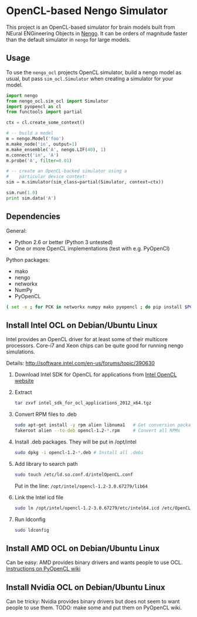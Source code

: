 OpenCL-based Nengo Simulator
============================

This project is an OpenCL-based simulator for
brain models built from NEural ENGineering Objects in
[Nengo](https://github.com/ctn-waterloo/nengo). It can be orders of magnitude
faster than the default simulator in `nengo` for large models.

Usage
-----

To use the `nengo_ocl` projects OpenCL simulator, build a nengo model as
usual, but pass `sim_ocl.Simulator` when creating a simulator for your model.

```python
import nengo
from nengo_ocl.sim_ocl import Simulator
import pyopencl as cl
from functools import partial

ctx = cl.create_some_context()

# -- build a model
m = nengo.Model('foo')
m.make_node('in', output=1)
m.make_ensemble('A', nengo.LIF(40), 1)
m.connect('in', 'A')
m.probe('A', filter=0.01)

# -- create an OpenCL-backed simulator using a
#    particular device context:
sim = m.simulator(sim_class=partial(Simulator, context=ctx))

sim.run(1.0)
print sim.data('A')
```


Dependencies
------------

General:
* Python 2.6 or better (Python 3 untested)
* One or more OpenCL implementations (test with e.g. PyOpenCl)

Python packages:

* mako
* nengo
* networkx
* NumPy
* PyOpenCL

```bash
( set -e ; for PCK in networkx numpy mako pyopencl ; do pip install $PCK ; done )
```


Install Intel OCL on Debian/Ubuntu Linux
----------------------------------------

Intel provides an OpenCL driver for at least some of their multicore processors.
Core-i7 and Xeon chips can be quite good for running nengo simulations.

Details: http://software.intel.com/en-us/forums/topic/390630

1. Download Intel SDK for OpenCL for applications from [Intel OpenCL website](http://software.intel.com/en-us/articles/vcsource-tools-opencl-sdk/)
2. Extract

    ```bash
    tar zxvf intel_sdk_for_ocl_applications_2012_x64.tgz
    ```

3. Convert RPM files to .deb

    ```bash
    sudo apt-get install -y rpm alien libnuma1   # Get conversion packages
    fakeroot alien --to-deb opencl-1.2-*.rpm     # Convert all RPMs
    ```

4. Install .deb packages. They will be put in /opt/intel

    ```bash
    sudo dpkg -i opencl-1.2-*.deb # Install all .debs
    ```

5. Add library to search path

    ```bash
    sudo touch /etc/ld.so.conf.d/intelOpenCL.conf
    ```

    Put in the line: `/opt/intel/opencl-1.2-3.0.67279/lib64`

6. Link the Intel icd file

    ```bash
    sudo ln /opt/intel/opencl-1.2-3.0.67279/etc/intel64.icd /etc/OpenCL/vendors/intel64.icd
    ```

7. Run ldconfig

    ```bash
    sudo ldconfig
    ```

Install AMD OCL on Debian/Ubuntu Linux
--------------------------------------
Can be easy: AMD provides binary drivers and wants people to use OCL.
[Instructions on PyOpenCL
wiki](http://wiki.tiker.net/PyOpenCL/Installation/Linux/Ubuntu)


Install Nvidia OCL on Debian/Ubuntu Linux
--------------------------------------
Can be tricky: Nvidia provides binary drivers but does not seem to want people
to use them.
TODO: make some and put them on PyOpenCL wiki.



